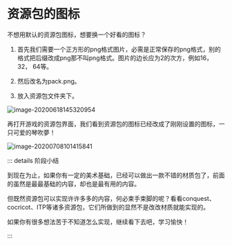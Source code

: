 # 资源包的图标

不想用默认的资源包图标，想要换一个好看的图标？

1. 首先我们需要一个正方形的png格式图片，必需是正常保存的png格式，别的格式把后缀改成png那不叫png格式。图片的边长应为2的次方，例如16，32， 64等。

2. 然后改名为pack.png。
3. 放入资源包文件夹下。

![image-20200618145320954](https://i.loli.net/2020/07/28/xd3e1Jb7mKk8fco.png)

再打开游戏的资源包界面，我们看到资源包的图标已经改成了刚刚设置的图标，一只可爱的琴吹夢！

![image-20200708101415841](https://i.loli.net/2020/07/28/97YLwQtFPRHzrCg.png)

::: details 阶段小结

到现在为止，如果你有一定的美术基础，已经可以做出一款不错的材质包了，前面的虽然是最最基础的内容，却也是最有用的内容。

但既然资源包可以实现许许多多的内容，何必束手束脚的呢？看看conquest、cocricot、ITP等诸多资源包，它们所做到的显然不是改改材质就能实现的。

如果你有很多想法苦于不知道怎么实现，继续看下去吧，学习愉快！

:::
